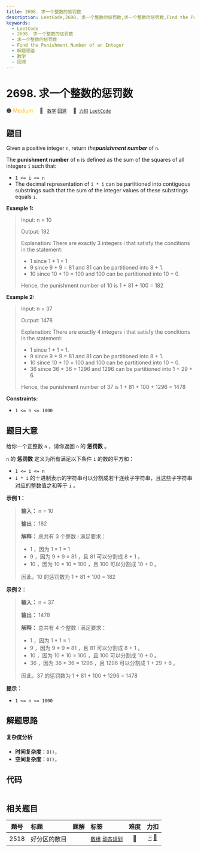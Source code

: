 ```yaml
---
title: 2698. 求一个整数的惩罚数
description: LeetCode,2698. 求一个整数的惩罚数,求一个整数的惩罚数,Find the Punishment Number of an Integer,解题思路,数学,回溯
keywords:
  - LeetCode
  - 2698. 求一个整数的惩罚数
  - 求一个整数的惩罚数
  - Find the Punishment Number of an Integer
  - 解题思路
  - 数学
  - 回溯
---
```


# 2698. 求一个整数的惩罚数

🟠 <font color=#ffb800>Medium</font>&emsp; 🔖&ensp; [`数学`](/tag/math.md) [`回溯`](/tag/backtracking.md)&emsp; 🔗&ensp;[`力扣`](https://leetcode.cn/problems/find-the-punishment-number-of-an-integer) [`LeetCode`](https://leetcode.com/problems/find-the-punishment-number-of-an-integer)

## 题目

Given a positive integer `n`, return _the**punishment number**_ of `n`.

The **punishment number** of `n` is defined as the sum of the squares of all
integers `i` such that:

  * `1 <= i <= n`
  * The decimal representation of `i * i` can be partitioned into contiguous substrings such that the sum of the integer values of these substrings equals `i`.



**Example 1:**

> Input: n = 10
> 
> Output: 182
> 
> Explanation: There are exactly 3 integers i that satisfy the conditions in the statement:
> - 1 since 1 * 1 = 1
> - 9 since 9 * 9 = 81 and 81 can be partitioned into 8 + 1.
> - 10 since 10 * 10 = 100 and 100 can be partitioned into 10 + 0.
> 
> Hence, the punishment number of 10 is 1 + 81 + 100 = 182

**Example 2:**

> Input: n = 37
> 
> Output: 1478
> 
> Explanation: There are exactly 4 integers i that satisfy the conditions in the statement:
> - 1 since 1 * 1 = 1. 
> - 9 since 9 * 9 = 81 and 81 can be partitioned into 8 + 1. 
> - 10 since 10 * 10 = 100 and 100 can be partitioned into 10 + 0. 
> - 36 since 36 * 36 = 1296 and 1296 can be partitioned into 1 + 29 + 6.
> 
> Hence, the punishment number of 37 is 1 + 81 + 100 + 1296 = 1478

**Constraints:**

  * `1 <= n <= 1000`


## 题目大意

给你一个正整数 `n` ，请你返回 `n` 的 **惩罚数**  。

`n` 的 **惩罚数**  定义为所有满足以下条件 `i` 的数的平方和：

  * `1 <= i <= n`
  * `i * i` 的十进制表示的字符串可以分割成若干连续子字符串，且这些子字符串对应的整数值之和等于 `i` 。



**示例 1：**

> 
> 
> 
> 
> 
> **输入：** n = 10
> 
> **输出：** 182
> 
> **解释：** 总共有 3 个整数 i 满足要求：
> - 1 ，因为 1 * 1 = 1
> - 9 ，因为 9 * 9 = 81 ，且 81 可以分割成 8 + 1 。
> - 10 ，因为 10 * 10 = 100 ，且 100 可以分割成 10 + 0 。
> 
> 因此，10 的惩罚数为 1 + 81 + 100 = 182
> 
> 

**示例 2：**

> 
> 
> 
> 
> 
> **输入：** n = 37
> 
> **输出：** 1478
> 
> **解释：** 总共有 4 个整数 i 满足要求：
> - 1 ，因为 1 * 1 = 1
> - 9 ，因为 9 * 9 = 81 ，且 81 可以分割成 8 + 1 。
> - 10 ，因为 10 * 10 = 100 ，且 100 可以分割成 10 + 0 。
> - 36 ，因为 36 * 36 = 1296 ，且 1296 可以分割成 1 + 29 + 6 。
> 
> 因此，37 的惩罚数为 1 + 81 + 100 + 1296 = 1478
> 
> 



**提示：**

  * `1 <= n <= 1000`


## 解题思路

#### 复杂度分析

- **时间复杂度**：`O()`，
- **空间复杂度**：`O()`，

## 代码

```javascript

```

## 相关题目

<!-- prettier-ignore -->
| 题号 | 标题 | 题解 | 标签 | 难度 | 力扣 |
| :------: | :------ | :------: | :------ | :------: | :------: |
| 2518 | 好分区的数目 |  |  [`数组`](/tag/array.md) [`动态规划`](/tag/dynamic-programming.md) | 🔴 | [🀄️](https://leetcode.cn/problems/number-of-great-partitions) [🔗](https://leetcode.com/problems/number-of-great-partitions) |